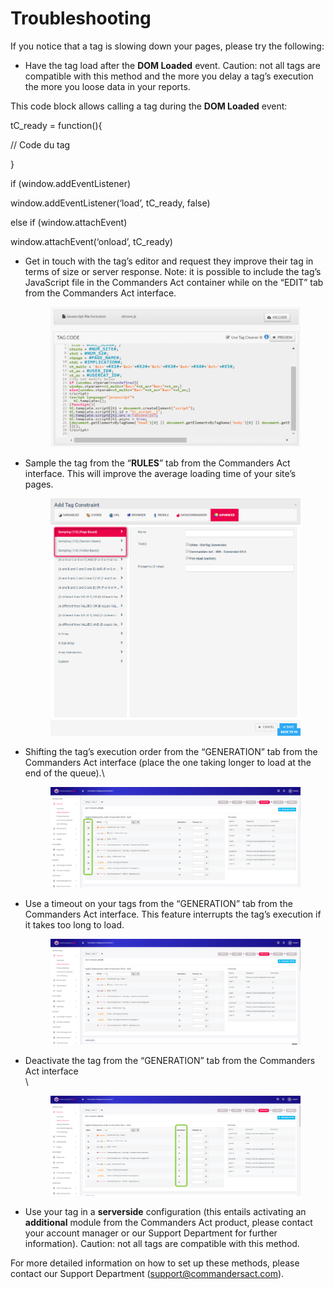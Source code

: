 # Troubleshooting

If you notice that a tag is slowing down your pages, please try the following:

* Have the tag load after the **DOM Loaded** event. Caution: not all tags are compatible with this method and the more you delay a tag’s execution the more you loose data in your reports.

This code block allows calling a tag during the **DOM Loaded** event:

tC\_ready = function(){

// Code du tag

}

if (window.addEventListener)

window.addEventListener(‘load’, tC\_ready, false)

else if (window.attachEvent)

window.attachEvent(‘onload’, tC\_ready)

*   Get in touch with the tag’s editor and request they improve their tag in terms of size or server response. Note: it is possible to include the tag’s JavaScript file in the Commanders Act container while on the “EDIT” tab from the Commanders Act interface.

    <figure><img src="../../../../../../../.gitbook/assets/image (358).png" alt=""><figcaption></figcaption></figure>
*   Sample the tag from the “**RULES**” tab from the  Commanders Act interface. This will improve the average loading time of your site’s pages.

    <figure><img src="../../../../../../../.gitbook/assets/image (359).png" alt=""><figcaption></figcaption></figure>
*   Shifting the tag’s execution order from the “GENERATION” tab from the  Commanders Act  interface (place the one taking longer to load at the end of the queue).\


    <figure><img src="../../../../../../../.gitbook/assets/image (360).png" alt=""><figcaption></figcaption></figure>
*   Use a timeout on your tags from the “GENERATION” tab from the  Commanders Act  interface. This feature interrupts the tag’s execution if it takes too long to load.

    <figure><img src="../../../../../../../.gitbook/assets/image (361).png" alt=""><figcaption></figcaption></figure>
*   Deactivate the tag from the “GENERATION” tab from the  Commanders Act interface \
    \


    <figure><img src="../../../../../../../.gitbook/assets/image (362).png" alt=""><figcaption></figcaption></figure>
* Use your tag in a **serverside** configuration (this entails activating an **additional** module from the Commanders Act product, please contact your account manager or our Support Department for further information). Caution: not all tags are compatible with this method.

For more detailed information on how to set up these methods, please contact our Support Department (support@commandersact.com).
